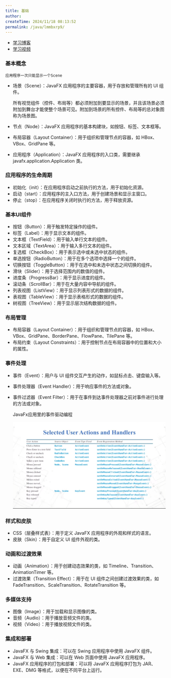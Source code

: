```yaml
---
title: 基础
author:
createTime: 2024/11/18 08:13:52
permalink: /java/lmmbxrp9/
---
```

- [学习博客](https://blog.csdn.net/weixin_52152676/article/details/138005850?ops_request_misc=%257B%2522request%255Fid%2522%253A%2522EFE9B823-5A7A-4234-86C7-7C8DB7BFAEB3%2522%252C%2522scm%2522%253A%252220140713.130102334..%2522%257D&request_id=EFE9B823-5A7A-4234-86C7-7C8DB7BFAEB3&biz_id=0&utm_medium=distribute.pc_search_result.none-task-blog-2~blog~sobaiduend~default-1-138005850-null-null.nonecase&utm_term=javaFX%20UI%E6%8E%A7%E4%BB%B6&spm=1018.2226.3001.4450)
- [学习视频](https://www.bilibili.com/video/BV1pJ411q7yv?spm_id_from=333.788.player.switch&vd_source=b9c96b09f6a61394b053d5682a45cb67&p=18)

### 基本概念

`应用程序一次只能显示一个Scene`

   - 场景（Scene）：JavaFX 应用程序的主要容器，用于存放和管理所有的 UI 组件。

     所有视觉组件（控件、布局等）都必须附加到要显示的场景，并且该场景必须附加到舞台才能使整个场景可见。附加到场景的所有控件、布局等的总对象图称为场景图。

   - 节点（Node）：JavaFX 应用程序的基本构建块，如按钮、标签、文本框等。

   - 布局容器（Layout Container）：用于组织和管理节点的容器，如 HBox、VBox、GridPane 等。

   - 应用程序（Application）：JavaFX 应用程序的入口类，需要继承 javafx.application.Application 类。

### 应用程序的生命周期

- 初始化（init）：在应用程序启动之前执行的方法，用于初始化资源。
- 启动（start）：应用程序的主入口方法，用于创建场景和显示主窗口。
- 停止（stop）：在应用程序关闭时执行的方法，用于释放资源。

### 基本UI组件

- 按钮（Button）：用于触发特定操作的组件。
- 标签（Label）：用于显示文本的组件。
- 文本框（TextField）：用于输入单行文本的组件。
- 文本区域（TextArea）：用于输入多行文本的组件。
- 复选框（CheckBox）：用于表示选中或未选中状态的组件。
- 单选按钮（RadioButton）：用于在多个选项中选择一个的组件。
- 切换按钮（ToggleButton）：用于在选中和未选中状态之间切换的组件。
- 滑块（Slider）：用于选择范围内的数值的组件。
- 进度条（ProgressBar）：用于显示进度的组件。
- 滚动条（ScrollBar）：用于在大量内容中导航的组件。
- 列表视图（ListView）：用于显示列表形式的数据的组件。
- 表视图（TableView）：用于显示表格形式的数据的组件。
- 树视图（TreeView）：用于显示层次结构数据的组件。

### 布局管理

- 布局容器（Layout Container）：用于组织和管理节点的容器，如 HBox、VBox、GridPane、BorderPane、FlowPane、TilePane 等。
- 布局约束（Layout Constraints）：用于控制节点在布局容器中的位置和大小的属性。

### 事件处理

- 事件（Event）：用户与 UI 组件交互产生的动作，如鼠标点击、键盘输入等。

- 事件处理器（Event Handler）：用于响应事件的方法或对象。

- 事件过滤器（Event Filter）：用于在事件到达事件处理器之前对事件进行处理的方法或对象。

  JavaFx应用里的事件驱动编程

  ![](./images/FXML/fxml-event.png)

### 样式和皮肤

- CSS（层叠样式表）：用于定义 JavaFX 应用程序的外观和样式的语言。
- 皮肤（Skin）：用于自定义 UI 组件外观的类。

### 动画和过渡效果

- 动画（Animation）：用于创建动态效果的类，如 Timeline、Transition、AnimationTimer 等。
- 过渡效果（Transition Effect）：用于在 UI 组件之间创建过渡效果的类，如 FadeTransition、ScaleTransition、RotateTransition 等。

### 多媒体支持

- 图像（Image）：用于加载和显示图像的类。
- 音频（Audio）：用于播放音频文件的类。
- 视频（Video）：用于播放视频文件的类。

### 集成和部署

- JavaFX 与 Swing 集成：可以在 Swing 应用程序中使用 JavaFX 组件。
- JavaFX 与 Web 集成：可以在 Web 页面中使用 JavaFX 应用程序。
- JavaFX 应用程序的打包和部署：可以将 JavaFX 应用程序打包为 JAR、EXE、DMG 等格式，以便在不同平台上运行。



